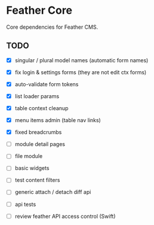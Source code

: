 # Feather Core

Core dependencies for Feather CMS.


## TODO

- [x] singular / plural model names (automatic form names)
- [x] fix login & settings forms (they are not edit ctx forms)
- [x] auto-validate form tokens
- [x] list loader params
- [x] table context cleanup
- [x] menu items admin (table nav links)
- [x] fixed breadcrumbs
- [ ] module detail pages
- [ ] file module
- [ ] basic widgets
- [ ] test content filters
- [ ] generic attach / detach diff api
- [ ] api tests
- [ ] review feather API access control (Swift)

